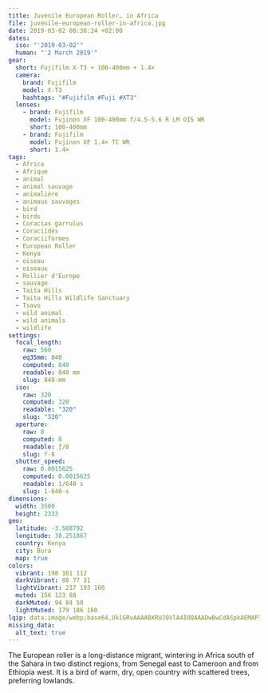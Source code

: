 ```yaml
---
title: Juvenile European Roller… in Africa
file: juvenile-european-roller-in-africa.jpg
date: 2019-03-02 08:38:24 +02:00
dates:
  iso: "'2019-03-02'"
  human: "'2 March 2019'"
gear:
  short: Fujifilm X-T3 + 100-400mm + 1.4×
  camera:
    brand: Fujifilm
    model: X-T3
    hashtags: "#Fujifilm #Fuji #XT3"
  lenses:
    - brand: Fujifilm
      model: Fujinon XF 100-400mm f/4.5-5.6 R LM OIS WR
      short: 100-400mm
    - brand: Fujifilm
      model: Fujinon XF 1.4× TC WR
      short: 1.4×
tags:
  - Africa
  - Afrique
  - animal
  - animal sauvage
  - animalière
  - animaux sauvages
  - bird
  - birds
  - Coracias garrulus
  - Coraciidés
  - Coraciiformes
  - European Roller
  - Kenya
  - oiseau
  - oiseaux
  - Rollier d'Europe
  - sauvage
  - Taita Hills
  - Taita Hills Wildlife Sanctuary
  - Tsavo
  - wild animal
  - wild animals
  - wildlife
settings:
  focal_length:
    raw: 560
    eq35mm: 840
    computed: 840
    readable: 840 mm
    slug: 840-mm
  iso:
    raw: 320
    computed: 320
    readable: "320"
    slug: "320"
  aperture:
    raw: 8
    computed: 8
    readable: ƒ/8
    slug: f-8
  shutter_speed:
    raw: 0.0015625
    computed: 0.0015625
    readable: 1/640 s
    slug: 1-640-s
dimensions:
  width: 3500
  height: 2333
geo:
  latitude: -3.508792
  longitude: 38.251867
  country: Kenya
  city: Bura
  map: true
colors:
  vibrant: 198 161 112
  darkVibrant: 88 77 31
  lightVibrant: 217 193 160
  muted: 156 123 88
  darkMuted: 94 84 50
  lightMuted: 179 186 160
lqip: data:image/webp;base64,UklGRvAAAABXRUJQVlA4IOQAAADwBwCdASpkAEMAP3Gqyl00t6gzLbRJmvAuCWUDsB5D1RYe5u+iVx4jwLJWfamEQBruaqE3UZdfY8xQF3yqLb6fEzMz1hgEb8AA8WD4SZiMNGE538tmQ5IVN912f9oSM73eYb8p5bntrfIZeQtaK+MvHngcuCAj1MZnzmHrkSlS+97Gu+TEWjOFvsN2yMY8ZpY49DhDM1Q+nQCx6UZ18zFfUvOQ/BupycS3tPxoT8plDQk4CS3Ok6lDyITrfy2bVDTHeSfJC5b2S/7yV017fmE4twsqhkM6pAvt4wO5BSAcVF9DwAA=
missing_data:
  alt_text: true
---
```


The European roller is a long-distance migrant, wintering in Africa south of the Sahara in two distinct regions, from Senegal east to Cameroon and from Ethiopia west. It is a bird of warm, dry, open country with scattered trees, preferring lowlands.
